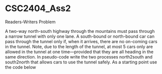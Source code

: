 # CSC2404_Ass2
Readers-Writers Problem



A two-way north-south highway through the mountains must pass
through a narrow tunnel with only one lane. A south-bound or
north-bound car can pass through the tunnel only if, when it arrives, there are no on-coming cars in the tunnel. Note, due to the
length of the tunnel, at most 5 cars only are allowed in the tunnel at one time—provided that they are all heading in the same
direction.
In pseudo-code write the two processes north2south and south2north
that allows cars to use the tunnel safely. As a starting point use
the code below
